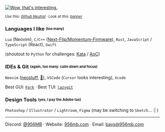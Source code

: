 [![Wow, that's interesting.](https://github.com/user-attachments/assets/fadd49b5-e1cd-4fbc-87bb-e131aa0a5abe)](https://github.com/956MB/banner)

*<sup>Use this: [Github Neutral](https://github.com/956MB/boosts#github-neutral) · Look at this: [banner](https://github.com/956MB/banner)</sup>*

### Languages I like <sub><sup>(too many)</sup></sub>

`Lua` (Neovim), `C/C++` ([Next-Flip/Momentum-Firmware](https://github.com/Next-Flip/Momentum-Firmware)), `Rust`, `JavaScript` / `TypeScript` (React), `Swift`

(shoutout to `Python` for challenges: [Kata](https://github.com/956MB/Kata) / [AoC](https://github.com/956MB/AoC))

### IDEs & Git <sub><sup>(again, too many. calm down and focus)</sup></sub>

`Neovim` ([neostuff](https://github.com/956MB/neostuff), [👻](https://github.com/ghostty-org)), `VSCode` (`Cursor` looks interesting), `Xcode`

Best GUI: [`Fork`](https://git-fork.com/) · Best TUI: [`lazygit`](https://github.com/jesseduffield/lazygit)

### Design Tools <sub><sup>(yes, I pay the Adobe tax)</sup></sub>

`Photoshop` / `Illustrator` / `Lightroom`, `Figma` (may be switching to `Sketch`... :| )

---

Discord: [@956MB](https://www.discordapp.com/users/111967411497947136) · Website: [956mb.com](https://www.956mb.com/) · Email: bays@956mb.com
